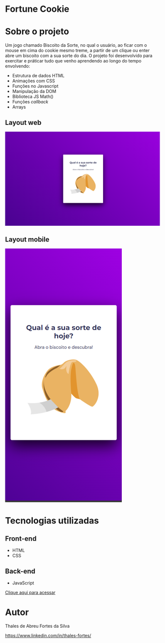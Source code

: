 # Fortune Cookie

# Sobre o projeto

Um jogo chamado Biscoito da Sorte, no qual o usuário, ao ficar com o mouse em cima do cookie mesmo treme, a partir de um clique ou enter abre um biscoito com a sua sorte do dia. 
O projeto foi desenvolvido para exercitar e práticar tudo que venho aprendendo ao longo do tempo envolvendo:
- Estrutura de dados HTML
- Animações com CSS
- Funções no Javascript
- Manipulação da DOM
- Biblioteca JS Math()
- Funções *callback*
- Arrays

## Layout web
![Web 1](https://github.com/ThalesFortes/fortune_cookie/blob/main/src/images/Web.png)

## Layout mobile
![Mobile 1](https://github.com/ThalesFortes/fortune_cookie/blob/main/src/images/Cel.png)

# Tecnologias utilizadas

## Front-end
- HTML 
- CSS

## Back-end
- JavaScript

[Clique aqui para acessar](https://thalesfortes.github.io/fortune_cookie/)

# Autor

Thales de Abreu Fortes da Silva

https://www.linkedin.com/in/thales-fortes/
